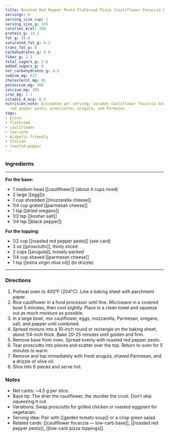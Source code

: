 ```yaml
---
title: Roasted Red Pepper Pesto Flatbread Pizza (Cauliflower Focaccia Base)
servings: 6
serving_size_cup: 1
serving_size_g: 145
calories_kcal: 268
protein_g: 14.2
fat_g: 20.6
saturated_fat_g: 6.2
trans_fat_g: 0
carbohydrates_g: 6.8
fiber_g: 2.3
total_sugars_g: 2.6
added_sugars_g: 0
net_carbohydrates_g: 4.5
sodium_mg: 615
cholesterol_mg: 65
potassium_mg: 360
calcium_mg: 195
iron_mg: 1.1
vitamin_d_mcg: 0.4
nutrition_note: Estimates per serving; assumes cauliflower focaccia base, roasted
  red pepper pesto, prosciutto, arugula, and Parmesan.
tags:
- pizza
- flatbread
- cauliflower
- low-carb
- diabetic-friendly
- Italian
- roasted-pepper
---
```


### Ingredients
---
**For the base:**  
- 1 medium head [[cauliflower]] (about 4 cups riced)  
- 2 large [[egg]]s  
- 1 cup shredded [[mozzarella cheese]]  
- 1/4 cup grated [[parmesan cheese]]  
- 1 tsp [[dried oregano]]  
- 1/2 tsp [[kosher salt]]  
- 1/4 tsp [[black pepper]]  

**For the topping:**  
- 1/2 cup [[roasted red pepper pesto]] (see card)  
- 3 oz [[prosciutto]], thinly sliced  
- 2 cups [[arugula]], loosely packed  
- 1/4 cup shaved [[parmesan cheese]]  
- 1 tsp [[extra virgin olive oil]] (to drizzle)  
---

### Directions
1. Preheat oven to 400°F (204°C). Line a baking sheet with parchment paper.  
2. Rice cauliflower in a food processor until fine. Microwave in a covered bowl 5 minutes, then cool slightly. Place in a clean towel and squeeze out as much moisture as possible.  
3. In a large bowl, mix cauliflower, eggs, mozzarella, Parmesan, oregano, salt, and pepper until combined.  
4. Spread mixture into a 10-inch round or rectangle on the baking sheet, about 1/4-inch thick. Bake 20–25 minutes until golden and firm.  
5. Remove base from oven. Spread evenly with roasted red pepper pesto.  
6. Tear prosciutto into pieces and scatter over the top. Return to oven for 5 minutes to warm.  
7. Remove and top immediately with fresh arugula, shaved Parmesan, and a drizzle of olive oil.  
8. Slice into 6 pieces and serve hot.  

### Notes
- Net carbs: ~4.5 g per slice.  
- Base tip: The drier the cauliflower, the sturdier the crust. Don’t skip squeezing it out.  
- Variations: Swap prosciutto for grilled chicken or roasted eggplant for vegetarian.  
- Serving idea: Pair with [[garden tomato soup]] or a crisp green salad.  
- Related cards: [[cauliflower focaccia — low-carb base]], [[roasted red pepper pesto]], [[low-carb pizza toppings]].  